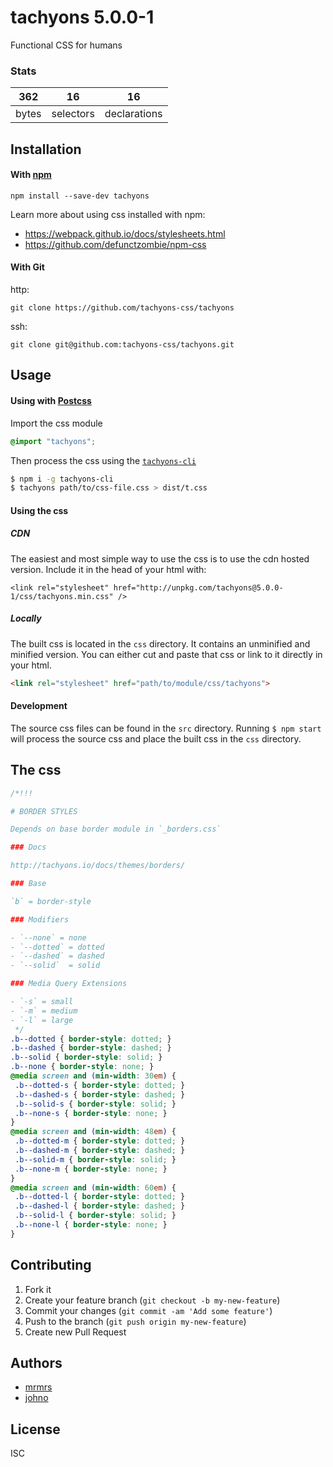 # tachyons 5.0.0-1

Functional CSS for humans

### Stats

362 | 16 | 16
---|---|---
bytes | selectors | declarations

## Installation

#### With [npm](https://npmjs.com)

```
npm install --save-dev tachyons
```

Learn more about using css installed with npm:
* https://webpack.github.io/docs/stylesheets.html
* https://github.com/defunctzombie/npm-css

#### With Git

http:
```
git clone https://github.com/tachyons-css/tachyons
```

ssh:
```
git clone git@github.com:tachyons-css/tachyons.git
```

## Usage

#### Using with [Postcss](https://github.com/postcss/postcss)

Import the css module

```css
@import "tachyons";
```

Then process the css using the [`tachyons-cli`](https://github.com/tachyons-css/tachyons-cli)

```sh
$ npm i -g tachyons-cli
$ tachyons path/to/css-file.css > dist/t.css
```

#### Using the css

##### CDN
The easiest and most simple way to use the css is to use the cdn hosted version. Include it in the head of your html with:

```
<link rel="stylesheet" href="http://unpkg.com/tachyons@5.0.0-1/css/tachyons.min.css" />
```

##### Locally
The built css is located in the `css` directory. It contains an unminified and minified version.
You can either cut and paste that css or link to it directly in your html.

```html
<link rel="stylesheet" href="path/to/module/css/tachyons">
```

#### Development

The source css files can be found in the `src` directory.
Running `$ npm start` will process the source css and place the built css in the `css` directory.

## The css

```css
/*!!!

# BORDER STYLES

Depends on base border module in `_borders.css`

### Docs

http://tachyons.io/docs/themes/borders/

### Base

`b` = border-style

### Modifiers

- `--none` = none
- `--dotted` = dotted
- `--dashed` = dashed
- `--solid`  = solid

### Media Query Extensions

- `-s` = small
- `-m` = medium
- `-l` = large
 */
.b--dotted { border-style: dotted; }
.b--dashed { border-style: dashed; }
.b--solid { border-style: solid; }
.b--none { border-style: none; }
@media screen and (min-width: 30em) {
 .b--dotted-s { border-style: dotted; }
 .b--dashed-s { border-style: dashed; }
 .b--solid-s { border-style: solid; }
 .b--none-s { border-style: none; }
}
@media screen and (min-width: 48em) {
 .b--dotted-m { border-style: dotted; }
 .b--dashed-m { border-style: dashed; }
 .b--solid-m { border-style: solid; }
 .b--none-m { border-style: none; }
}
@media screen and (min-width: 60em) {
 .b--dotted-l { border-style: dotted; }
 .b--dashed-l { border-style: dashed; }
 .b--solid-l { border-style: solid; }
 .b--none-l { border-style: none; }
}
```

## Contributing

1. Fork it
2. Create your feature branch (`git checkout -b my-new-feature`)
3. Commit your changes (`git commit -am 'Add some feature'`)
4. Push to the branch (`git push origin my-new-feature`)
5. Create new Pull Request

## Authors

* [mrmrs](http://mrmrs.io)
* [johno](http://johnotander.com)

## License

ISC

